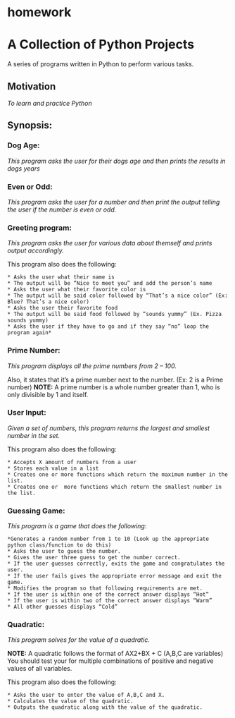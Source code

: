 # homework
# A Collection of Python Projects
A series of programs written in Python to perform various tasks.

## Motivation
_To learn and practice Python_

## Synopsis:
### **Dog Age:**
_This program asks the user for their dogs age and then prints the results in dogs years_

### **Even or Odd:**
_This program asks the user for a number and then print the output telling the user if the number is even or odd._

### **Greeting program:**
_This program asks the user for various data about themself and prints output accordingly._

This program also does the following:

    * Asks the user what their name is
    * The output will be “Nice to meet you” and add the person’s name
    * Asks the user what their favorite color is
    * The output will be said color followed by “That’s a nice color” (Ex: Blue? That’s a nice color)
    * Asks the user their favorite food
    * The output will be said food followed by “sounds yummy” (Ex. Pizza sounds yummy)
    * Asks the user if they have to go and if they say “no” loop the program again*

### **Prime Number:**
_This program displays all the prime numbers from 2 – 100._

Also, it states that it’s a prime number next to the number.  (Ex: 2 is a Prime number)
**NOTE:** A prime number is a whole number greater than 1, who is only divisible by 1 and itself.

### **User Input:**
_Given a set of numbers, this program returns the largest and smallest number in the set._

This program also does the following:

    * Accepts X amount of numbers from a user
    * Stores each value in a list
    * Creates one or more functions which return the maximum number in the list.
    * Creates one or  more functions which return the smallest number in the list.

### **Guessing Game:**
_This program is a game that does the following:_

    *Generates a random number from 1 to 10 (Look up the appropriate python class/function to do this)
    * Asks the user to guess the number.
    * Gives the user three guess to get the number correct.
    * If the user guesses correctly, exits the game and congratulates the user.
    * If the user fails gives the appropriate error message and exit the game.
    * Modifies the program so that following requirements are met.
    * If the user is within one of the correct answer displays “Hot”
    * If the user is within two of the correct answer displays “Warm”
    * All other guesses displays “Cold”

### **Quadratic:**
_This program solves for the value of a quadratic._

**NOTE:** A quadratic follows the format of AX2+BX + C (A,B,C are variables) You should test your for multiple combinations of positive and negative values of all variables.

This program also does the following:

    * Asks the user to enter the value of A,B,C and X.
    * Calculates the value of the quadratic.
    * Outputs the quadratic along with the value of the quadratic. 

